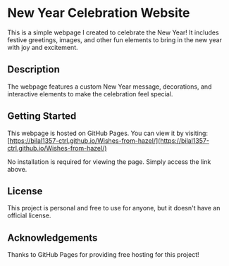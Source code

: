 # New Year Celebration Website

This is a simple webpage I created to celebrate the New Year! It includes festive greetings, images, and other fun elements to bring in the new year with joy and excitement.

## Description

The webpage features a custom New Year message, decorations, and interactive elements to make the celebration feel special.

## Getting Started

This webpage is hosted on GitHub Pages. You can view it by visiting:
[https://bilal1357-ctrl.github.io/Wishes-from-hazel/](https://bilal1357-ctrl.github.io/Wishes-from-hazel/)

No installation is required for viewing the page. Simply access the link above.

## License

This project is personal and free to use for anyone, but it doesn't have an official license.

## Acknowledgements

Thanks to GitHub Pages for providing free hosting for this project!
